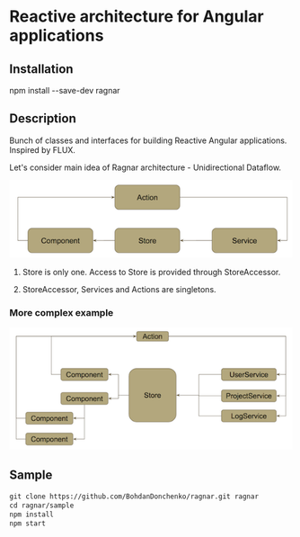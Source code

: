 # Reactive architecture for Angular applications

## Installation

npm install --save-dev ragnar

## Description

Bunch of classes and interfaces for building Reactive Angular applications. Inspired by FLUX.

Let's consider main idea of Ragnar architecture - Unidirectional Dataflow.

![Alt text](/readme/simple_arch.png?raw=true)

1. Store is only one. Access to Store is provided through StoreAccessor.

2. StoreAccessor, Services and Actions are singletons.

### More complex example

![Alt text](/readme/complicated_arch.png?raw=true)

## Sample

```
git clone https://github.com/BohdanDonchenko/ragnar.git ragnar
cd ragnar/sample
npm install
npm start
```


